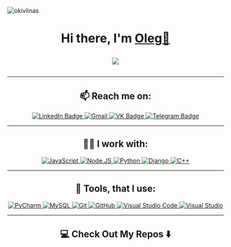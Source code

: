 <p align="left"> <img src="https://komarev.com/ghpvc/?username=okivlinas&label=Profile%20views&color=0e75b6&style=flat" alt="okivlinas" /> </p>

<h1 align="center">Hi there, I'm <a href="https://github.com/okivlinas" target="_blank">Oleg🥑</a> 

<p align="center">
  <a href="https://github.com/DenverCoder1/readme-typing-svg"><img src="https://readme-typing-svg.herokuapp.com/?lines=Computer%20science%20student;%20BelSTU;2nd%20course%204th%20group%20POIT&font=Fira%20Code&center=true&width=440&height=45&color=2336BCF7&vCenter=true&size=20"></a>
</p>

---

<h2 align="center">📫 Reach me on:</h2>
<p align="center">
  <a href="https://www.linkedin.com/in/oleg-kivlinas-309357292/">
    <img src="https://img.shields.io/badge/LinkedIn-blue?style=for-the-badge&logo=linkedin&logoColor=white" alt="LinkedIn Badge"/>
  </a>
  <a href="mailto:alehkivlinas@gmail.com">
    <img src="https://img.shields.io/badge/Gmail-D14836?style=for-the-badge&logo=gmail&logoColor=white" alt="Gmail"/>
  </a>
  <a href="https://vk.com/okivlinas">
    <img src="https://img.shields.io/badge/VK-blue?style=for-the-badge&logo=VK&logoColor=white" alt="VK Badge"/>
  </a>
  <a href="https://t.me/okivlinas">
    <img src="https://img.shields.io/badge/Telegram-blue?style=for-the-badge&logo=telegram&logoColor=white" alt="Telegram Badge"/>
  </a>
</p>

---

<h2 align="center">👨‍💻 I work with:</h2>
<p align="center">
  <a href="https://www.w3schools.com/js/">
    <img alt="JavaScript" src="https://img.shields.io/badge/javascript-%23323330.svg?style=for-the-badge&logo=javascript&logoColor=%23F7DF1E">
  </a>
  <a href="https://www.w3schools.com/nodejs/">
    <img alt="Node.JS" src="https://img.shields.io/badge/node.js-6DA55F?style=for-the-badge&logo=node.js&logoColor=white">
  </a>
  <a href="https://www.w3schools.com/python/">
    <img alt="Python" src="https://img.shields.io/badge/python-3670A0?style=for-the-badge&logo=python&logoColor=ffdd54">
  </a>
  <a href="https://www.w3schools.com/django/">
    <img alt="Django" src="https://img.shields.io/badge/django-%23092E20.svg?style=for-the-badge&logo=django&logoColor=white">
  </a>
  <a href="https://www.w3schools.com/cpp/">
    <img alt="C++" src="https://img.shields.io/badge/c++-%2300599C.svg?style=for-the-badge&logo=c%2B%2B&logoColor=white">
  </a>
</p>

---

<h2 align="center">🔭 Tools, that I use:</h2>
<p align="center">
  <a href="https://www.jetbrains.com/ru-ru/pycharm/">
    <img alt="PyCharm" src="https://img.shields.io/badge/pycharm-143?style=for-the-badge&logo=pycharm&logoColor=black&color=black&labelColor=green">
  </a>
  <a href="https://www.mysql.com/">
    <img alt="MySQL" src="https://img.shields.io/badge/mysql-%2300f.svg?style=for-the-badge&logo=mysql&logoColor=white">
  </a>
  <a href="https://git-scm.com/">
    <img alt="Git" src="https://img.shields.io/badge/git-%23F05033.svg?style=for-the-badge&logo=git&logoColor=white">
  </a>
  <a href="https://github.com/">
    <img alt="GitHub" src="https://img.shields.io/badge/github-%23121011.svg?style=for-the-badge&logo=github&logoColor=white">
  </a>
  <a href="https://code.visualstudio.com/">
    <img alt="Visual Studio Code" src="https://img.shields.io/badge/Visual%20Studio%20Code-0078d7.svg?style=for-the-badge&logo=visual-studio-code&logoColor=white">
  </a>
  <a href="https://visualstudio.microsoft.com/"><img alt="Visual Studio" src="https://img.shields.io/badge/Visual%20Studio-5C2D91.svg?style=for-the-badge&logo=visual-studio&logoColor=white"></a>
 </p>

---

<h2  align="center">💻 Check Out My Repos ⬇️ </h2>
